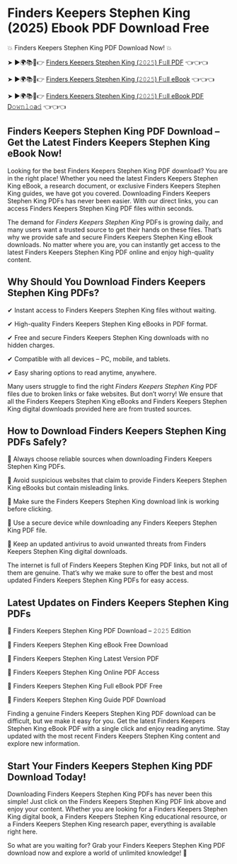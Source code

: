 # Finders Keepers Stephen King (2025) Ebook PDF Download Free

💥 Finders Keepers Stephen King PDF Download Now! 💥

➤ ►🌍📚📱👉 [Finders Keepers Stephen King (𝟸𝟶𝟸𝟻) F𝚞ll PDF](https://getpdf.xyz/finders-keepers-stephen-king) 👈👈👈


➤ ►🌍📚📱👉 [Finders Keepers Stephen King (𝟸𝟶𝟸𝟻) F𝚞ll eBook](https://getpdf.xyz/finders-keepers-stephen-king) 👈👈👈


➤ ►🌍📚📱👉 [Finders Keepers Stephen King (𝟸𝟶𝟸𝟻) F𝚞ll eBook PDF D𝚘𝚠𝚗𝚕𝚘a𝚍](https://getpdf.xyz/finders-keepers-stephen-king) 👈👈👈


## Finders Keepers Stephen King PDF Download – Get the Latest Finders Keepers Stephen King eBook Now!

Looking for the best Finders Keepers Stephen King PDF download? You are in the right place! Whether you need the latest Finders Keepers Stephen King eBook, a research document, or exclusive Finders Keepers Stephen King guides, we have got you covered. Downloading Finders Keepers Stephen King PDFs has never been easier. With our direct links, you can access Finders Keepers Stephen King PDF files within seconds.

The demand for *Finders Keepers Stephen King* PDFs is growing daily, and many users want a trusted source to get their hands on these files. That’s why we provide safe and secure Finders Keepers Stephen King eBook downloads. No matter where you are, you can instantly get access to the latest Finders Keepers Stephen King PDF online and enjoy high-quality content.

## Why Should You Download Finders Keepers Stephen King PDFs?

✔ Instant access to Finders Keepers Stephen King files without waiting.

✔ High-quality Finders Keepers Stephen King eBooks in PDF format.

✔ Free and secure Finders Keepers Stephen King downloads with no hidden charges.

✔ Compatible with all devices – PC, mobile, and tablets.

✔ Easy sharing options to read anytime, anywhere.

Many users struggle to find the right *Finders Keepers Stephen King* PDF files due to broken links or fake websites. But don’t worry! We ensure that all the Finders Keepers Stephen King eBooks and Finders Keepers Stephen King digital downloads provided here are from trusted sources.

## How to Download Finders Keepers Stephen King PDFs Safely?

📌 Always choose reliable sources when downloading Finders Keepers Stephen King PDFs.

📌 Avoid suspicious websites that claim to provide Finders Keepers Stephen King eBooks but contain misleading links.

📌 Make sure the Finders Keepers Stephen King download link is working before clicking.

📌 Use a secure device while downloading any Finders Keepers Stephen King PDF file.

📌 Keep an updated antivirus to avoid unwanted threats from Finders Keepers Stephen King digital downloads.

The internet is full of Finders Keepers Stephen King PDF links, but not all of them are genuine. That’s why we make sure to offer the best and most updated Finders Keepers Stephen King PDFs for easy access.

## Latest Updates on Finders Keepers Stephen King PDFs

🔹 Finders Keepers Stephen King PDF Download – 𝟸𝟶𝟸𝟻 Edition

🔹 Finders Keepers Stephen King eBook Free Download

🔹 Finders Keepers Stephen King Latest Version PDF

🔹 Finders Keepers Stephen King Online PDF Access

🔹 Finders Keepers Stephen King Full eBook PDF Free

🔹 Finders Keepers Stephen King Guide PDF Download

Finding a genuine Finders Keepers Stephen King PDF download can be difficult, but we make it easy for you. Get the latest Finders Keepers Stephen King eBook PDF with a single click and enjoy reading anytime. Stay updated with the most recent Finders Keepers Stephen King content and explore new information.

## Start Your Finders Keepers Stephen King PDF Download Today!

Downloading Finders Keepers Stephen King PDFs has never been this simple! Just click on the Finders Keepers Stephen King PDF link above and enjoy your content. Whether you are looking for a Finders Keepers Stephen King digital book, a Finders Keepers Stephen King educational resource, or a Finders Keepers Stephen King research paper, everything is available right here.

So what are you waiting for? Grab your Finders Keepers Stephen King PDF download now and explore a world of unlimited knowledge! 🚀